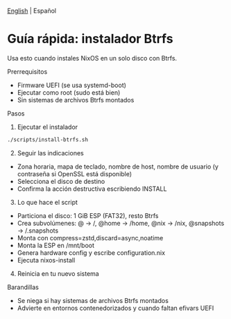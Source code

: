 [English](./quickstart-btrfs.md) | Español

# Guía rápida: instalador Btrfs

Usa esto cuando instales NixOS en un solo disco con Btrfs.

Prerrequisitos
- Firmware UEFI (se usa systemd-boot)
- Ejecutar como root (sudo está bien)
- Sin sistemas de archivos Btrfs montados

Pasos
1) Ejecutar el instalador
```bash
./scripts/install-btrfs.sh
```
2) Seguir las indicaciones
- Zona horaria, mapa de teclado, nombre de host, nombre de usuario (y contraseña si OpenSSL está disponible)
- Selecciona el disco de destino
- Confirma la acción destructiva escribiendo INSTALL
3) Lo que hace el script
- Particiona el disco: 1 GiB ESP (FAT32), resto Btrfs
- Crea subvolúmenes: @ → /, @home → /home, @nix → /nix, @snapshots → /.snapshots
- Monta con compress=zstd,discard=async,noatime
- Monta la ESP en /mnt/boot
- Genera hardware config y escribe configuration.nix
- Ejecuta nixos-install
4) Reinicia en tu nuevo sistema

Barandillas
- Se niega si hay sistemas de archivos Btrfs montados
- Advierte en entornos contenedorizados y cuando faltan efivars UEFI

